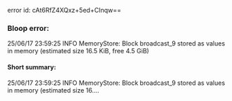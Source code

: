 error id: cAt6RfZ4XQxz+5ed+CInqw==
### Bloop error:

25/06/17 23:59:25 INFO MemoryStore: Block broadcast_9 stored as values in memory (estimated size 16.5 KiB, free 4.5 GiB)
#### Short summary: 

25/06/17 23:59:25 INFO MemoryStore: Block broadcast_9 stored as values in memory (estimated size 16....